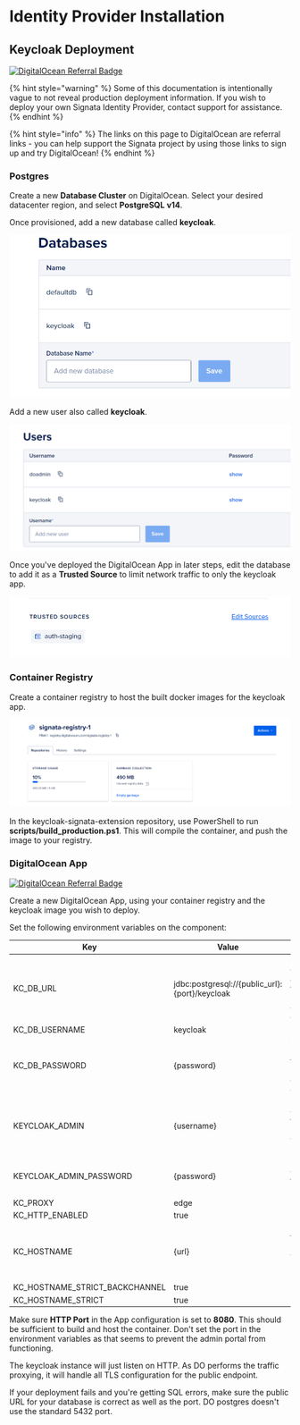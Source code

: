 # Identity Provider Installation

## Keycloak Deployment

[![DigitalOcean Referral Badge](https://web-platforms.sfo2.cdn.digitaloceanspaces.com/WWW/Badge%201.svg)](https://www.digitalocean.com/?refcode=7802e11be119\&utm\_campaign=Referral\_Invite\&utm\_medium=Referral\_Program\&utm\_source=badge)

{% hint style="warning" %}
Some of this documentation is intentionally vague to not reveal production deployment information. If you wish to deploy your own Signata Identity Provider, contact support for assistance.
{% endhint %}

{% hint style="info" %}
The links on this page to DigitalOcean are referral links - you can help support the Signata project by using those links to sign up and try DigitalOcean!
{% endhint %}

### Postgres

Create a new **Database Cluster** on DigitalOcean. Select your desired datacenter region, and select **PostgreSQL** **v14**.

Once provisioned, add a new database called **keycloak**.

![](<../.gitbook/assets/image (2).png>)

Add a new user also called **keycloak**.

![](<../.gitbook/assets/image (4).png>)

Once you've deployed the DigitalOcean App in later steps, edit the database to add it as a **Trusted Source** to limit network traffic to only the keycloak app.

![](<../.gitbook/assets/image (5).png>)

### Container Registry

Create a container registry to host the built docker images for the keycloak app.

![](<../.gitbook/assets/image (8).png>)

In the keycloak-signata-extension repository, use PowerShell to run **scripts/build\_production.ps1**. This will compile the container, and push the image to your registry.

### DigitalOcean App

[![DigitalOcean Referral Badge](https://web-platforms.sfo2.cdn.digitaloceanspaces.com/WWW/Badge%201.svg)](https://www.digitalocean.com/?refcode=7802e11be119\&utm\_campaign=Referral\_Invite\&utm\_medium=Referral\_Program\&utm\_source=badge)

Create a new DigitalOcean App, using your container registry and the keycloak image you wish to deploy.

Set the following environment variables on the component:

| Key                               | Value                                           | Info                                                                     |
| --------------------------------- | ----------------------------------------------- | ------------------------------------------------------------------------ |
| KC\_DB\_URL                       | jdbc:postgresql://{public\_url}:{port}/keycloak | Obtain {public\_url} and {port} from your managed database configuration |
| KC\_DB\_USERNAME                  | keycloak                                        |                                                                          |
| KC\_DB\_PASSWORD                  | {password}                                      | Get the password from your managed database configuration                |
| KEYCLOAK\_ADMIN                   | {username}                                      | Set {username} to a username you want to use                             |
| KEYCLOAK\_ADMIN\_PASSWORD         | {password}                                      | Set {password} to a strong password                                      |
| KC\_PROXY                         | edge                                            |                                                                          |
| KC\_HTTP\_ENABLED                 | true                                            |                                                                          |
| KC\_HOSTNAME                      | {url}                                           | Set {url} to the public URL that your instance will be hosted at         |
| KC\_HOSTNAME\_STRICT\_BACKCHANNEL | true                                            |                                                                          |
| KC\_HOSTNAME\_STRICT              | true                                            |                                                                          |

Make sure **HTTP Port** in the App configuration is set to **8080**. This should be sufficient to build and host the container. Don't set the port in the environment variables as that seems to prevent the admin portal from functioning.

The keycloak instance will just listen on HTTP. As DO performs the traffic proxying, it will handle all TLS configuration for the public endpoint.

If your deployment fails and you're getting SQL errors, make sure the public URL for your database is correct as well as the port. DO postgres doesn't use the standard 5432 port.
